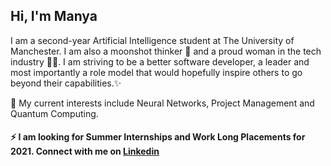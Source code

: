 ## Hi, I'm Manya
I am a second-year Artificial Intelligence student at The University of Manchester. I am also a moonshot thinker 🚀 and a proud woman in the tech industry 👩‍💻. I am striving to be a better software developer, a leader and most importantly a role model that would hopefully inspire others to go beyond their capabilities.✨ 

🔭 My current interests include Neural Networks, Project Management and Quantum Computing. 

#### ⚡ I am looking for Summer Internships and Work Long Placements for 2021. Connect with me on [Linkedin](https://www.linkedin.com/in/manya-girdhar/)

<!--
**manya-girdhar/manya-girdhar** is a ✨ _special_ ✨ repository because its `README.md` (this file) appears on your GitHub profile.

Here are some ideas to get you started:

- 🔭 I’m currently working on ...
- 🌱 I’m currently learning ...
- 👯 I’m looking to collaborate on ...
- 🤔 I’m looking for help with ...
- 💬 Ask me about ...
- 📫 How to reach me: ...
- 😄 Pronouns: ...
- ⚡ Fun fact: ...
-->
